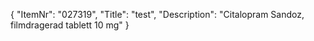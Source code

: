 {
  "ItemNr": "027319",
  "Title": "test",
  "Description": "Citalopram Sandoz, filmdragerad tablett 10 mg"
}